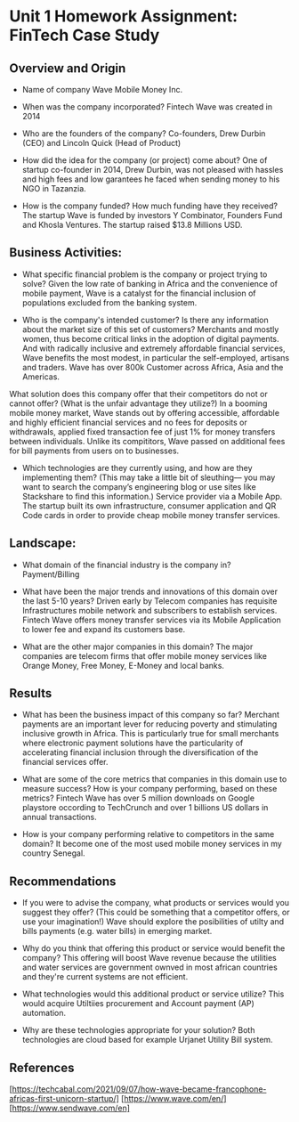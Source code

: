 # Unit 1 Homework Assignment: FinTech Case Study

## Overview and Origin

* Name of company
  Wave Mobile Money Inc.

* When was the company incorporated?
   Fintech Wave was created in 2014

* Who are the founders of the company?
  Co-founders, Drew Durbin (CEO) and Lincoln Quick (Head of Product)

* How did the idea for the company (or project) come about?
  One of startup co-founder in 2014, Drew Durbin, was not pleased with hassles and high fees and low garantees he faced when sending money to his NGO in Tazanzia.

* How is the company funded? How much funding have they received?
  The startup Wave is funded by investors Y Combinator, Founders Fund and Khosla Ventures. The startup raised $13.8 Millions USD.

## Business Activities:

* What specific financial problem is the company or project trying to solve?
  Given the low rate of banking in Africa and the convenience of mobile payment, Wave is a catalyst for the financial inclusion of populations excluded from the banking system. 

* Who is the company's intended customer?  Is there any information about the market size of this set of customers?
  Merchants and mostly women, thus become critical links in the adoption of digital payments. And with radically inclusive and extremely affordable financial services, Wave benefits the most modest, in particular the self-employed, artisans and traders.
  Wave has over 800k Customer across Africa, Asia and the Americas.

What solution does this company offer that their competitors do not or cannot offer? (What is the unfair advantage they utilize?)
  In a booming mobile money market, Wave stands out by offering accessible, affordable and highly efficient financial services and no fees for deposits or withdrawals, applied fixed transaction fee of just 1% for money transfers between individuals. Unlike its compititors, Wave passed on additional fees for bill payments from users on to businesses. 

* Which technologies are they currently using, and how are they implementing them? (This may take a little bit of sleuthing–– you may want to search the company’s engineering blog or use sites like Stackshare to find this information.)
 Service provider via a Mobile App. The startup built its own infrastructure, consumer application and QR Code cards in order to provide cheap mobile money transfer services.
 
## Landscape:

* What domain of the financial industry is the company in?
  Payment/Billing

* What have been the major trends and innovations of this domain over the last 5-10 years?
  Driven early by Telecom companies has requisite Infrastructures mobile network and subscribers to establish services. Fintech Wave offers money transfer services via its Mobile Application to lower fee and expand its customers base.

* What are the other major companies in this domain?
  The major companies are telecom firms that offer mobile money services like Orange Money, Free Money, E-Money and local banks.

## Results

* What has been the business impact of this company so far?
   Merchant payments are an important lever for reducing poverty and stimulating inclusive growth in Africa. This is particularly true for small merchants where electronic payment solutions have the particularity of accelerating financial inclusion through the diversification of the financial services offer.

* What are some of the core metrics that companies in this domain use to measure success? How is your company performing, based on these metrics?
  Fintech Wave has over 5 million downloads on Google playstore occording to TechCrunch and over 1 billions US dollars in annual transactions.

* How is your company performing relative to competitors in the same domain?
   It become one of the most used mobile money services in my country Senegal.

## Recommendations

* If you were to advise the company, what products or services would you suggest they offer? (This could be something that a competitor offers, or use your imagination!)
  Wave should explore the posibilities of utilty and bills payments (e.g. water bills) in emerging market. 

* Why do you think that offering this product or service would benefit the company?
  This offering will boost Wave revenue because the utilities and water services are government ownved in most african countries and they're current systems are not efficient. 

* What technologies would this additional product or service utilize?
  This would acquire Utiltiies procurement and Account payment (AP) automation.

* Why are these technologies appropriate for your solution?
  Both technologies are cloud based for example Urjanet Utility Bill system.

## References
[https://techcabal.com/2021/09/07/how-wave-became-francophone-africas-first-unicorn-startup/]
[https://www.wave.com/en/]
[https://www.sendwave.com/en]
